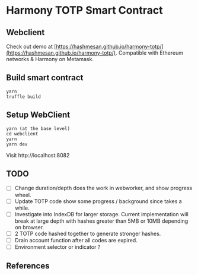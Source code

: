# Harmony TOTP Smart Contract 

## Webclient

Check out demo at [https://hashmesan.github.io/harmony-totp/](https://hashmesan.github.io/harmony-totp/). 
Compatible with Ethereum networks & Harmony on Metamask.

## Build smart contract

```
yarn
truffle build
```

## Setup WebClient

```
yarn (at the base level)
cd webclient
yarn
yarn dev
```

Visit http://localhost:8082


## TODO 

- [ ] Change duration/depth does the work in webworker, and show progress wheel.
- [ ] Update TOTP code show some progress / background since takes a while.
- [ ] Investigate into IndexDB for larger storage. Current implementation will break at large depth with hashes greater than 5MB or 10MB depending on browser.
- [ ] 2 TOTP code hashed together to generate stronger hashes.
- [ ] Drain account function after all codes are expired.
- [ ] Environment selector or indicator ?

## References

